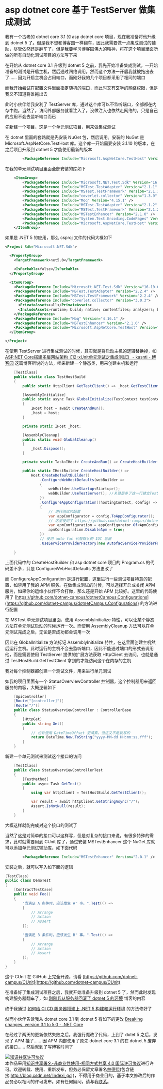 # asp dotnet core 基于 TestServer 做集成测试

我有一个古老的 dotnet core 3.1 的 asp dotnet core 项目，现在我准备将他升级到 dotnet 5 了。但是我不想和博客园一样翻车，因此我需要做一点集成测试的辅助，尽管依然还是翻车了，但是我要学习博客园伟大的精神，将在这个项目里面所做的所有自动化测试项目的方法写下来

<!--more-->
<!-- CreateTime:2020/11/24 20:29:54 -->



在开始从 dotnet core 3.1 升级到 dotnet 5 之前，我先开始准备集成测试。一开始准备的测试是开启主机，然后通过网络调用。然而这个方法一开启我就被拖出去了…… 因为开启主机会占用端口，而刚好我的几个项目都采用了相同的端口

而我开始尝试在配置文件里面指定随机的端口，而此时又有玄学的网络权限，但是我又不知道将谁拖出去

此时小伙伴给我安利了 TestServer 库，通过这个库可以不监听端口，全部都在内存中跑。当然了，访问外部服务就看注入了，没做注入也依然走网络的。只是自己的应用不会去监听端口而已

先新建一个项目，这是一个单元测试项目，用来做集成测试

在 dotnet 里面的套路就是先安装 NuGet 包，然后调用。安装的 NuGet 是 Microsoft.AspNetCore.TestHost 库。这个库一开始需要安装 3.1.10 的版本，在之后项目升级到 dotnet 5 才能使用最新的版本

```xml
        <PackageReference Include="Microsoft.AspNetCore.TestHost" Version="3.1.10" />
```

在我的单元测试项目里面全部安装的库如下

```xml
    <ItemGroup>
        <PackageReference Include="Microsoft.NET.Test.Sdk" Version="16.8.0" />
        <PackageReference Include="MSTest.TestAdapter" Version="2.1.1" />
        <PackageReference Include="MSTest.TestFramework" Version="2.1.1" />
        <PackageReference Include="coverlet.collector" Version="1.3.0" />
        <PackageReference Include="Moq" Version="4.15.1" />
        <PackageReference Include="MSTest.TestAdapter" Version="2.1.2" />
        <PackageReference Include="MSTest.TestFramework" Version="2.1.2" />
        <PackageReference Include="MSTestEnhancer" Version="2.1.0" />
        <PackageReference Include="System.Text.Encoding.CodePages" Version="5.0.0" />
        <PackageReference Include="Microsoft.AspNetCore.TestHost" Version="3.1.10" />
    </ItemGroup>
```

如果是 .NET 5 的应用，那么 csproj 文件的代码大概如下

```xml
<Project Sdk="Microsoft.NET.Sdk">

  <PropertyGroup>
    <TargetFramework>net5.0</TargetFramework>

    <IsPackable>false</IsPackable>
  </PropertyGroup>

  <ItemGroup>
    <PackageReference Include="Microsoft.NET.Test.Sdk" Version="16.10.0" />
    <PackageReference Include="MSTest.TestAdapter" Version="2.2.4" />
    <PackageReference Include="MSTest.TestFramework" Version="2.2.4" />
    <PackageReference Include="coverlet.collector" Version="3.0.3">
      <PrivateAssets>all</PrivateAssets>
      <IncludeAssets>runtime; build; native; contentfiles; analyzers; buildtransitive</IncludeAssets>
    </PackageReference>
    <PackageReference Include="Moq" Version="4.16.1" />
    <PackageReference Include="MSTestEnhancer" Version="2.1.0" />
    <PackageReference Include="Microsoft.AspNetCore.TestHost" Version="5.0.7" />
  </ItemGroup>

</Project>
```

在使用 TestServer 进行集成测试的时候，其实就是将启动主机的逻辑替换掉，如 [ASP.NET Core搭建多层网站架构【12-xUnit单元测试之集成测试】 - kasnti - 博客园](https://www.cnblogs.com/kasnti/p/12246180.html ) 这篇博客所说的方法，咱来新建一个静态类，用来创建主机和运行

```csharp
    [TestClass]
    public static class TestHostBuild
    {
        public static HttpClient GetTestClient() => _host.GetTestClient();

        [AssemblyInitialize]
        public static async Task GlobalInitialize(TestContext testContext)
        {
            IHost host = await CreateAndRun();
            _host = host;
        }

        private static IHost _host;

        [AssemblyCleanup]
        public static void GlobalCleanup()
        {
            _host.Dispose();
        }

        private static Task<IHost> CreateAndRun() => CreateHostBuilder().StartAsync();

        public static IHostBuilder CreateHostBuilder() =>
            Host.CreateDefaultBuilder()
                .ConfigureWebHostDefaults(webBuilder =>
                {
                    webBuilder.UseStartup<Startup>();
                    webBuilder.UseTestServer(); //关键是多了这一行建立TestServer
                })
                .ConfigureAppConfiguration((hostingContext, config) =>
                {
                	// 进行测试的配置
                    var appConfigurator = config.ToAppConfigurator();
                    // 这里使用了 https://github.com/dotnet-campus/dotnetCampus.Configurations 做配置
                    var apmConfiguration = appConfigurator.Of<ApmConfiguration>();
                    apmConfiguration.DisableApm = true;
                })
                // 使用 auto fac 代替默认的 IOC 容器 
                .UseServiceProviderFactory(new AutofacServiceProviderFactory());
               
    }
```

上面代码中的 CreateHostBuilder 和 asp dotnet core 项目的 Program.cs 的代码差不多，只是 ConfigureWebHostDefaults 方法更改了

而 ConfigureAppConfiguration 是进行配置，这里进行一些测试项目特意的配置，如禁用了我的 APM 服务。在做集成测试的时候，可以选择开启或关闭 APM 服务，如果你的运维小伙伴不会打你，那么还是开始 APM 比较好。这里的代码使用了 [https://github.com/dotnet-campus/dotnetCampus.Configurations](https://github.com/dotnet-campus/dotnetCampus.Configurations) 的方法进行配置

在 MSTest 单元测试项目里面，使用 AssemblyInitialize 特性，可以让某个静态方法在单元测试启动的时候运行一次。而使用 AssemblyCleanup 方法可以在单元测试完成之后，无论是否成功都会调用一次

因此在 GlobalInitialize 方法标记 AssemblyInitialize 特性，在这里面创建主机然后运行主机。此时运行的主机不会去监听端口，因此不能通过端口的形式去调用他，而是需要使用 TestServer 提供的扩展方法获取 HttpClient 去访问。也就是通过 TestHostBuild.GetTestClient 拿到的才能访问这个在内存的主机

我对每个控制器都创建一个测试文件，用来进行单元测试

如我的项目里面有一个 StatusOverviewController 控制器，这个控制器用来返回服务的内容，大概逻辑如下

```csharp
    [ApiController]
    [Route("[controller]")]
    [Route("/")]
    public class StatusOverviewController : ControllerBase
    {
    	[HttpGet]
        public string Get()
        {
        	// 也许使用 DateTimeOffset 更清真，但这又不是我写的
        	return DateTime.Now.ToString("yyyy-MM-dd HH:mm:ss.fff");
        }
    }
```

新建一个单元测试来测试这个接口的访问

```csharp
    [TestClass]
    public class StatusOverviewControllerTest
    {
        [TestMethod]
        public async Task GetTest()
        {
            using var httpClient = TestHostBuild.GetTestClient();

            var result = await httpClient.GetStringAsync("/");
            Assert.IsNotNull(result);
        }
    }
```

大概这样就能完成对这个接口的测试了

当然了这是对简单的接口可以这样写，但是对复杂的接口来说，有很多特殊的需求，此时就需要用到 CUnit 库了，通过安装 MSTestEnhancer 这个 NuGet 库就可以添加单元测试辅助库，如下面代码

```xml
        <PackageReference Include="MSTestEnhancer" Version="2.0.1" />
```

安装之后，就可以写入如下面的逻辑

```csharp
[TestClass]
public class DemoTest
{
    [ContractTestCase]
    public void Foo()
    {
        "当满足 A 条件时，应该发生 A' 事。".Test(() =>
        {
            // Arrange
            // Action
            // Assert
        });
        
        "当满足 B 条件时，应该发生 B' 事。".Test(() =>
        {
            // Arrange
            // Action
            // Assert
        });
    }
}
```

这个 CUnit 在 GitHub 上完全开源，请看 [https://github.com/dotnet-campus/CUnit](https://github.com/dotnet-campus/CUnit)

在准备好了集成测试项目之后，我就开始准备升级到 dotnet 5 了，然而此时发现构建服务器翻车了，如 [刚刚我从服务器回滚了 dotnet 5 的环境](https://blog.lindexi.com/post/%E5%88%9A%E5%88%9A%E6%88%91%E4%BB%8E%E6%9C%8D%E5%8A%A1%E5%99%A8%E5%9B%9E%E6%BB%9A%E4%BA%86-dotnet-5-%E7%9A%84%E7%8E%AF%E5%A2%83.html ) 博客的内容

终于我通过 [如何给 CI CD 服务器搭建上 .NET 5 构建和运行环境](https://blog.lindexi.com/post/%E5%A6%82%E4%BD%95%E7%BB%99-CI-CD-%E6%9C%8D%E5%8A%A1%E5%99%A8%E6%90%AD%E5%BB%BA%E4%B8%8A-.NET-5-%E6%9E%84%E5%BB%BA%E5%92%8C%E8%BF%90%E8%A1%8C%E7%8E%AF%E5%A2%83.html ) 的方法修好了

然而小伙伴告诉我从 dotnet core 3.1 到 dotnet 5 有如下的更改 [Breaking changes, version 3.1 to 5.0 - .NET Core](https://docs.microsoft.com/en-us/dotnet/core/compatibility/3.1-5.0#core-net-libraries )

在经过了两天的更新依然失败之后，我强行魔改了代码，上到了 dotet 5 之后，发现了 APM 挂了…… 因 APM 内部使用了原先 dotnet core 3.1 的在 dotnet 5 废弃的接口…… 然后就到了写博客时间了



<a rel="license" href="http://creativecommons.org/licenses/by-nc-sa/4.0/"><img alt="知识共享许可协议" style="border-width:0" src="https://licensebuttons.net/l/by-nc-sa/4.0/88x31.png" /></a><br />本作品采用<a rel="license" href="http://creativecommons.org/licenses/by-nc-sa/4.0/">知识共享署名-非商业性使用-相同方式共享 4.0 国际许可协议</a>进行许可。欢迎转载、使用、重新发布，但务必保留文章署名[林德熙](http://blog.csdn.net/lindexi_gd)(包含链接:http://blog.csdn.net/lindexi_gd )，不得用于商业目的，基于本文修改后的作品务必以相同的许可发布。如有任何疑问，请与我[联系](mailto:lindexi_gd@163.com)。
